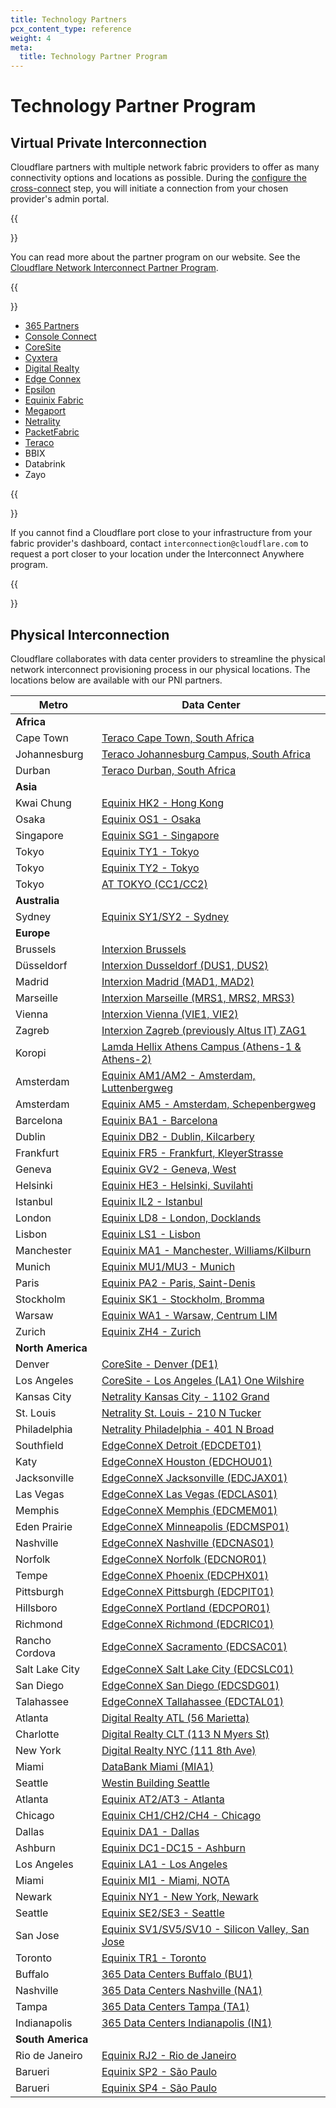 ```yaml
---
title: Technology Partners
pcx_content_type: reference
weight: 4
meta:
  title: Technology Partner Program
---
```


# Technology Partner Program

## Virtual Private Interconnection

Cloudflare partners with multiple network fabric providers to offer as many connectivity options and locations as possible. During the [configure the cross-connect](/network-interconnect/set-up-cni/configure-cross-connect/) step, you will initiate a connection from your chosen provider's admin portal.

{{<Aside type="note">}}

You can read more about the partner program on our website. See
the [Cloudflare Network Interconnect Partner Program](https://www.cloudflare.com/network-interconnect-partnerships/).

{{</Aside>}}

- [365 Partners](https://www.cloudflare.com/partners/technology-partners/365-data-centers/)
- [Console Connect](/network-interconnect/partners/console-connect/)
- [CoreSite](https://www.cloudflare.com/partners/technology-partners/coresite/)
- [Cyxtera](https://www.cloudflare.com/partners/technology-partners/cyxtera/)
- [Digital Realty](https://www.cloudflare.com/partners/technology-partners/digital-realty/)
- [Edge Connex](https://www.cloudflare.com/partners/technology-partners/edgeconnex/)
- [Epsilon](https://www.cloudflare.com/partners/technology-partners/epsilon/)
- [Equinix Fabric](/network-interconnect/partners/equinix-fabric/)
- [Megaport](/network-interconnect/partners/megaport/)
- [Netrality](https://www.cloudflare.com/partners/technology-partners/netrality/)
- [PacketFabric](/network-interconnect/partners/packet-fabric/)
- [Teraco](https://www.cloudflare.com/partners/technology-partners/teraco/)
- BBIX
- Databrink
- Zayo

{{<Aside type="note">}}

If you cannot find a Cloudflare port close to your infrastructure from your fabric provider's dashboard, contact `interconnection@cloudflare.com` to request a port closer to your location under the Interconnect Anywhere program.

{{</Aside>}}

## Physical Interconnection

Cloudflare collaborates with data center providers to streamline the physical network interconnect provisioning process in our physical locations. The locations below are available with our PNI partners.

Metro               | Data Center
---                 | ---
| **Africa**        |
Cape Town           | [Teraco Cape Town, South Africa](https://www.peeringdb.com/fac/1225)
Johannesburg        | [Teraco Johannesburg Campus, South Africa](https://www.peeringdb.com/fac/850)
Durban              | [Teraco Durban, South Africa](https://www.peeringdb.com/fac/1289)
| **Asia**          |
Kwai Chung          | [Equinix HK2 - Hong Kong](https://www.peeringdb.com/fac/1118)
Osaka               | [Equinix OS1 - Osaka](https://www.peeringdb.com/fac/1791)
Singapore           | [Equinix SG1 - Singapore](https://www.peeringdb.com/fac/282)
Tokyo               | [Equinix TY1 - Tokyo](https://www.peeringdb.com/fac/168)
Tokyo               | [Equinix TY2 - Tokyo](https://www.peeringdb.com/fac/452)
Tokyo               | [AT TOKYO (CC1/CC2)](https://www.peeringdb.com/fac/738)
| **Australia**     |
Sydney              | [Equinix SY1/SY2 - Sydney](https://www.peeringdb.com/fac/131)
| **Europe**        |
Brussels            | [Interxion Brussels](https://www.peeringdb.com/fac/68)
Düsseldorf          | [Interxion Dusseldorf (DUS1, DUS2)](https://www.peeringdb.com/fac/106)
Madrid              | [Interxion Madrid (MAD1, MAD2)](https://www.peeringdb.com/fac/130)
Marseille           | [Interxion Marseille (MRS1, MRS2, MRS3)](https://www.peeringdb.com/fac/226)
Vienna              | [Interxion Vienna (VIE1, VIE2)](https://www.peeringdb.com/fac/67)
Zagreb              | [Interxion Zagreb (previously Altus IT) ZAG1](https://www.peeringdb.com/fac/1368)
Koropi              | [Lamda Hellix Athens Campus (Athens-1 & Athens-2)](https://www.peeringdb.com/fac/1949)
Amsterdam           | [Equinix AM1/AM2 - Amsterdam, Luttenbergweg](https://www.peeringdb.com/fac/375)
Amsterdam           | [Equinix AM5 - Amsterdam, Schepenbergweg](https://www.peeringdb.com/fac/1236)
Barcelona           | [Equinix BA1 - Barcelona](https://www.peeringdb.com/fac/122)
Dublin              | [Equinix DB2 - Dublin, Kilcarbery](https://www.peeringdb.com/fac/178)
Frankfurt           | [Equinix FR5 - Frankfurt, KleyerStrasse](https://www.peeringdb.com/fac/60)
Geneva              | [Equinix GV2 - Geneva, West](https://www.peeringdb.com/fac/826)
Helsinki            | [Equinix HE3 - Helsinki, Suvilahti](https://www.peeringdb.com/fac/1457)
Istanbul            | [Equinix IL2 - Istanbul](https://www.peeringdb.com/fac/4148)
London              | [Equinix LD8 - London, Docklands](https://www.peeringdb.com/fac/45)
Lisbon              | [Equinix LS1 - Lisbon](https://www.peeringdb.com/fac/126)
Manchester          | [Equinix MA1 - Manchester, Williams/Kilburn](https://www.peeringdb.com/fac/76)
Munich              | [Equinix MU1/MU3 - Munich](https://www.peeringdb.com/fac/480)
Paris               | [Equinix PA2 - Paris, Saint-Denis](https://www.peeringdb.com/fac/306)
Stockholm           | [Equinix SK1 - Stockholm, Bromma](https://www.peeringdb.com/fac/156)
Warsaw              | [Equinix WA1 - Warsaw, Centrum LIM](https://www.peeringdb.com/fac/509)
Zurich              | [Equinix ZH4 - Zurich](https://www.peeringdb.com/fac/833)
| **North America** |
Denver              | [CoreSite - Denver (DE1)](https://www.peeringdb.com/fac/389)
Los Angeles         | [CoreSite - Los Angeles (LA1) One Wilshire](https://www.peeringdb.com/fac/19)
Kansas City         | [Netrality Kansas City - 1102 Grand](https://www.peeringdb.com/fac/435)
St. Louis           | [Netrality St. Louis - 210 N Tucker](https://www.peeringdb.com/fac/1978)
Philadelphia        | [Netrality Philadelphia - 401 N Broad](https://www.peeringdb.com/fac/2111)
Southfield          | [EdgeConneX Detroit (EDCDET01)](https://www.peeringdb.com/fac/1927)
Katy                | [EdgeConneX Houston (EDCHOU01)](https://www.peeringdb.com/fac/1910)
Jacksonville        | [EdgeConneX Jacksonville (EDCJAX01)](https://www.peeringdb.com/fac/2076)
Las Vegas           | [EdgeConneX Las Vegas (EDCLAS01)](https://www.peeringdb.com/fac/1918)
Memphis             | [EdgeConneX Memphis (EDCMEM01)](https://www.peeringdb.com/fac/1930)
Eden Prairie        | [EdgeConneX Minneapolis (EDCMSP01)](https://www.peeringdb.com/fac/2601)
Nashville           | [EdgeConneX Nashville (EDCNAS01)](https://www.peeringdb.com/fac/1924)
Norfolk             | [EdgeConneX Norfolk (EDCNOR01)](https://www.peeringdb.com/fac/1921)
Tempe               | [EdgeConneX Phoenix (EDCPHX01)](https://www.peeringdb.com/fac/1917)
Pittsburgh          | [EdgeConneX Pittsburgh (EDCPIT01)](https://www.peeringdb.com/fac/1925)
Hillsboro           | [EdgeConneX Portland (EDCPOR01)](https://www.peeringdb.com/fac/1922)
Richmond            | [EdgeConneX Richmond (EDCRIC01)](https://www.peeringdb.com/fac/2075)
Rancho Cordova      | [EdgeConneX Sacramento (EDCSAC01)](https://www.peeringdb.com/fac/1926)
Salt Lake City      | [EdgeConneX Salt Lake City (EDCSLC01)](https://www.peeringdb.com/fac/2077)
San Diego           | [EdgeConneX San Diego (EDCSDG01)](https://www.peeringdb.com/fac/1928)
Talahassee          | [EdgeConneX Tallahassee (EDCTAL01)](https://www.peeringdb.com/fac/2074)
Atlanta             | [Digital Realty ATL (56 Marietta)](https://www.peeringdb.com/fac/125)
Charlotte           | [Digital Realty CLT (113 N Myers St)](https://www.peeringdb.com/fac/4770)
New York            | [Digital Realty NYC (111 8th Ave)](https://www.peeringdb.com/fac/16)
Miami               | [DataBank Miami (MIA1)](https://www.peeringdb.com/fac/1718)
Seattle             | [Westin Building Seattle](https://www.peeringdb.com/fac/71)
Atlanta             | [Equinix AT2/AT3 - Atlanta](https://www.peeringdb.com/fac/11)
Chicago             | [Equinix CH1/CH2/CH4 - Chicago](https://www.peeringdb.com/fac/7)
Dallas              | [Equinix DA1 - Dallas](https://www.peeringdb.com/fac/4)
Ashburn             | [Equinix DC1-DC15 - Ashburn](https://www.peeringdb.com/fac/1)
Los Angeles         | [Equinix LA1 - Los Angeles](https://www.peeringdb.com/fac/8)
Miami               | [Equinix MI1 - Miami, NOTA](https://www.peeringdb.com/fac/15)
Newark              | [Equinix NY1 - New York, Newark](https://www.peeringdb.com/fac/9)
Seattle             | [Equinix SE2/SE3 - Seattle](https://www.peeringdb.com/fac/86)
San Jose            | [Equinix SV1/SV5/SV10 - Silicon Valley, San Jose](https://www.peeringdb.com/fac/6)
Toronto             | [Equinix TR1 - Toronto](https://www.peeringdb.com/fac/12)
Buffalo             | [365 Data Centers Buffalo (BU1)](https://www.peeringdb.com/fac/2087)
Nashville           | [365 Data Centers Nashville (NA1)](https://www.peeringdb.com/fac/561)
Tampa               | [365 Data Centers Tampa (TA1)](https://www.peeringdb.com/fac/2086)
Indianapolis        | [365 Data Centers Indianapolis (IN1)](https://www.peeringdb.com/fac/2018)
| **South America** |
Rio de Janeiro      | [Equinix RJ2 - Rio de Janeiro](https://www.peeringdb.com/fac/1899)
Barueri             | [Equinix SP2 - São Paulo](https://www.peeringdb.com/fac/1283)
Barueri             | [Equinix SP4 - São Paulo](https://www.peeringdb.com/fac/165)
